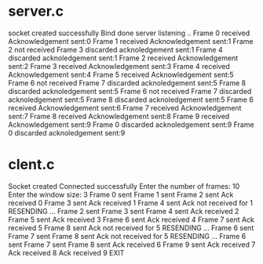 # server.c

socket created successfully
Bind done
server listening ..
Frame 0 received
Acknowledgement sent:0
Frame 1 received
Acknowledgement sent:1
Frame 2 not received
Frame 3 discarded
 acknoledgement sent:1
Frame 4 discarded
 acknoledgement sent:1
Frame 2 received
Acknowledgement sent:2
Frame 3 received
Acknowledgement sent:3
Frame 4 received
Acknowledgement sent:4
Frame 5 received
Acknowledgement sent:5
Frame 6 not received
Frame 7 discarded
 acknoledgement sent:5
Frame 8 discarded
 acknoledgement sent:5
Frame 6 not received
Frame 7 discarded
 acknoledgement sent:5
Frame 8 discarded
 acknoledgement sent:5
Frame 6 received
Acknowledgement sent:6
Frame 7 received
Acknowledgement sent:7
Frame 8 received
Acknowledgement sent:8
Frame 9 received
Acknowledgement sent:9
Frame 0 discarded
 acknoledgement sent:9
Frame 0 discarded
 acknoledgement sent:9



# clent.c


Socket created
Connected successfully
Enter the number of frames: 10
Enter the window size: 3
Frame 0 sent
Frame 1 sent
Frame 2 sent
Ack received 0
Frame 3 sent
Ack received 1
Frame 4 sent
Ack not received for 1
RESENDING ...
Frame 2 sent
Frame 3 sent
Frame 4 sent
Ack received 2
Frame 5 sent
Ack received 3
Frame 6 sent
Ack received 4
Frame 7 sent
Ack received 5
Frame 8 sent
Ack not received for 5
RESENDING ...
Frame 6 sent
Frame 7 sent
Frame 8 sent
Ack not received for 5
RESENDING ...
Frame 6 sent
Frame 7 sent
Frame 8 sent
Ack received 6
Frame 9 sent
Ack received 7
Ack received 8
Ack received 9
EXIT